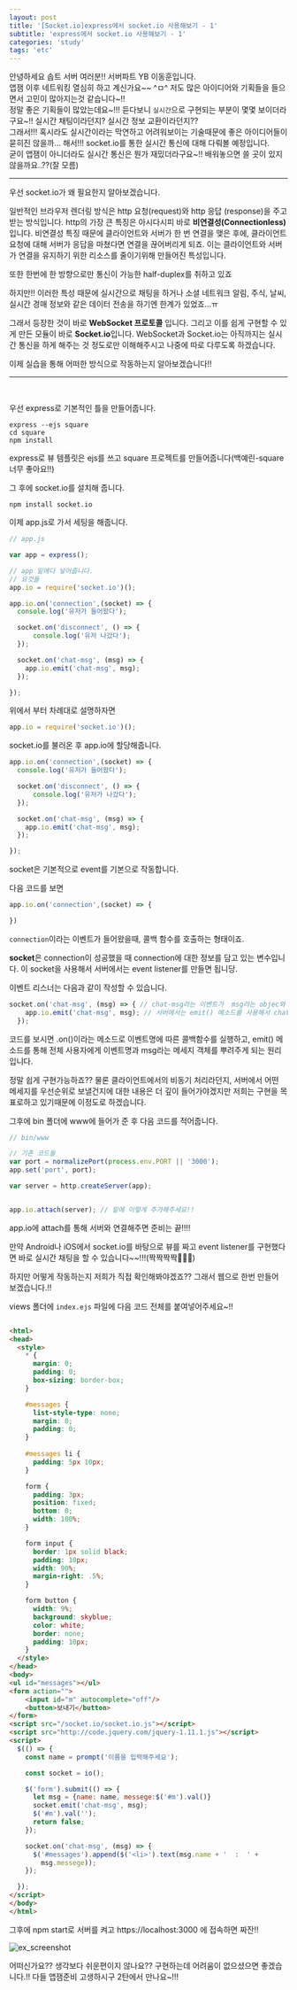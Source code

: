 ```yaml
---
layout: post
title: '[Socket.io]express에서 socket.io 사용해보기 - 1'
subtitle: 'express에서 socket.io 사용해보기 - 1'
categories: 'study'
tags: 'etc'
---
```


안녕하세요 솝트 서버 여러분!! 서버파트 YB 이동훈입니다.  
앱잼 이후 네트워킹 열심히 하고 계신가요~~ ^ㅁ^ 저도 많은 아이디어와 기획들을 들으면서 고민이 많아지는것 같습니다~!!  
정말 좋은 기획들이 많았는데요~!!! 듣다보니 ``실시간``으로 구현되는 부분이 몇몇 보이더라구요~!! 실시간 채팅이라던지? 실시간 정보 교환이라던지??  
그래서!!! 혹시라도 실시간이라는 막연하고 어려워보이는 기술때문에 좋은 아이디어들이 묻히진 않을까... 해서!!! socket.io를 통한 실시간 통신에 대해 다뤄볼 예정입니다.  
굳이 앱잼이 아니더라도 실시간 통신은 뭔가 재밌더라구요~!! 배워놓으면 쓸 곳이 있지 않을까요..??(잘 모름)

---

우선 socket.io가 왜 필요한지 알아보겠습니다.  

일반적인 브라우저 렌더링 방식은 http 요청(request)와 http 응답 (response)을 주고 받는 방식입니다. http의 가장 큰 특징은 아시다시피 바로 **비연결성(Connectionless)** 입니다.
비연결성 특징 때문에 클라이언트와 서버가 한 번 연결을 맺은 후에, 클라이언트 요청에 대해 서버가 응답을 마쳤다면 연결을 끊어버리게 되죠. 이는 클라이언트와 서버가 연결을 유지하기 위한 리소스를 줄이기위해 만들어진 특성입니다.

또한 한번에 한 방향으로만 통신이 가능한 half-duplex를 취하고 있죠

하지만!! 이러한 특성 때문에 실시간으로 채팅을 하거나 소셜 네트워크 알림, 주식, 날씨, 실시간 경매 정보와 같은 데이터 전송을 하기엔 한계가 있었죠...ㅠ

그래서 등장한 것이 바로 **WebSocket 프로토콜** 입니다. 그리고 이를 쉽게 구현할 수 있게 만든 모듈이 바로 **Socket.io**입니다. WebSocket과 Socket.io는 아직까지는 실시간 통신을 하게 해주는 것 정도로만 이해해주시고 나중에 따로 다루도록 하겠습니다.

이제 실습을 통해 어떠한 방식으로 작동하는지 알아보겠습니다!!


---

<br>

우선 express로 기본적인 틀을 만들어줍니다.

```
express --ejs square 
cd square
npm install
```

express로 뷰 템플릿은 ejs를 쓰고 square 프로젝트를 만들어줍니다(백예린-square 너무 좋아요!!)

그 후에 socket.io를 설치해 줍니다.

```
npm install socket.io
```

이제 app.js로 가서 세팅을 해줍니다.


```js
// app.js

var app = express();

// app 밑에다 넣어줍니다.
// 요것들 
app.io = require('socket.io')();

app.io.on('connection',(socket) => {
  console.log('유저가 들어왔다');

  socket.on('disconnect', () => {
      console.log('유저 나갔다');
  });

  socket.on('chat-msg', (msg) => {
    app.io.emit('chat-msg', msg);
  });

});
```

위에서 부터 차례대로 설명하자면

```js
app.io = require('socket.io')();
```

socket.io를 불러온 후 app.io에 할당해줍니다.

```js
app.io.on('connection',(socket) => {
  console.log('유저가 들어왔다');

  socket.on('disconnect', () => {
      console.log('유저가 나갔다');
  });

  socket.on('chat-msg', (msg) => {
    app.io.emit('chat-msg', msg);
  });

});
```

socket은 기본적으로 event를 기본으로 작동합니다.

다음 코드를 보면 

```js
app.io.on('connection',(socket) => {

})
```
``connection``이라는 이벤트가 들어왔을때, 콜백 함수를 호출하는 형태이죠.

**socket**은 connection이 성공했을 때 connection에 대한 정보를 담고 있는 변수입니다. 이 socket을 사용해서 서버에서는 event listener를 만들면 됩니당.

이벤트 리스너는 다음과 같이 작성할 수 있습니다.

```js
socket.on('chat-msg', (msg) => { // chat-msg라는 이벤트가  msg라는 objec와 함께 들어오면 
    app.io.emit('chat-msg', msg); // 서버에서는 emit() 메소드를 사용해서 chat-msg라는 이벤트로 동일한 내용을 전체 사용자에게 뿌려줍니다.
  });
```

코드를 보시면 .on()이라는 메소드로 이벤트명에 따른 콜백함수를 실행하고, emit() 메소드를 통해 전체 사용자에게 이벤트명과 msg라는 메세지 객체를 뿌려주게 되는 원리입니다.

정말 쉽게 구현가능하죠?? 물론 클라이언트에서의 비동기 처리라던지, 서버에서 어떤 메세지를 우선순위로 보낼건지에 대한 내용은 더 깊이 들어가야겠지만 저희는 구현을 목표로하고 있기때문에 이정도로 하겠습니다.

그후에 bin 폴더에 www에 들어가 준 후 다음 코드를 적어줍니다.

```js
// bin/www

// 기존 코드들
var port = normalizePort(process.env.PORT || '3000');
app.set('port', port);

var server = http.createServer(app);


app.io.attach(server); // 밑에 이렇게 추가해주세요!!
```

app.io에 attach를 통해 서버와 연결해주면 준비는 끝!!!!

만약 Android나 iOS에서 socket.io를 바탕으로 뷰를 짜고 event listener를 구현했다면 바로 실시간 채팅을 할 수 있습니다~~!!!(짝짝짝짝👏👏👏)

하지만 어떻게 작동하는지 저희가 직접 확인해봐야겠죠?? 그래서 웹으로 한번 만들어 보겠습니다.!! 

views 폴더에 ``index.ejs`` 파일에 다음 코드 전체를 붙여넣어주세요~!!

```html

<html>
<head>
  <style>
    * {
      margin: 0;
      padding: 0;
      box-sizing: border-box;
    }

    #messages {
      list-style-type: none;
      margin: 0;
      padding: 0;
    }
  
    #messages li {
      padding: 5px 10px;
    }

    form {
      padding: 3px;
      position: fixed;
      bottom: 0;
      width: 100%;
    }

    form input {
      border: 1px solid black;
      padding: 10px;
      width: 90%;
      margin-right: .5%;
    }

    form button {
      width: 9%;
      background: skyblue;
      color: white;
      border: none;
      padding: 10px;
    }
  </style>
</head>
<body>
<ul id="messages"></ul>
<form action="">
    <input id="m" autocomplete="off"/>
    <button>보내기</button>
</form>
<script src="/socket.io/socket.io.js"></script>
<script src="http://code.jquery.com/jquery-1.11.1.js"></script>
<script>
  $(() => {
    const name = prompt('이름을 입력해주세요');

    const socket = io();

    $('form').submit(() => {
      let msg = {name: name, messege:$('#m').val()} 
      socket.emit('chat-msg', msg);
      $('#m').val('');
      return false;
    });

    socket.on('chat-msg', (msg) => {
      $('#messages').append($('<li>').text(msg.name + '  :  ' +
        msg.messege));
    });

  });
</script>
</body>
</html>
```

그후에 npm start로 서버를 켜고 https://localhost:3000 에 접속하면 짜잔!!

![ex_screenshot](/assets/img/posts/socket.png)

어떠신가요?? 생각보다 쉬운편이지 않나요?? 구현하는데 어려움이 없으셨으면 좋겠습니다.!! 다들 앱잼준비 고생하시구 2탄에서 만나요~!!!